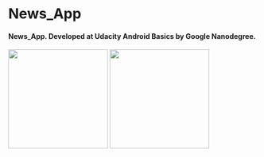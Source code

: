 # News_App
#### News_App. Developed at Udacity Android Basics by Google Nanodegree.
<img src="https://user-images.githubusercontent.com/49445520/55841069-03176980-5b2e-11e9-92d7-c041e05092b4.png" width=200> <img src="https://user-images.githubusercontent.com/49445520/55841070-03176980-5b2e-11e9-8fbb-e269ffd1a379.png" width=200>
